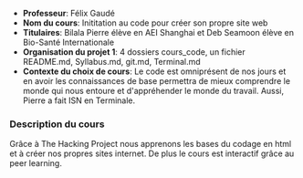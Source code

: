 - **Professeur**: Félix Gaudé 
- **Nom du cours**: Inititation au code pour créer son propre site web
- **Titulaires**: Bilala Pierre élève en AEI Shanghai et Deb Seamoon élève en Bio-Santé Internationale
- **Organisation du projet 1**: 4 dossiers cours_code, un fichier README.md, Syllabus.md, git.md, Terminal.md
- **Contexte du choix de cours**: Le code est omniprésent de nos jours et en avoir les connaissances de base permettra de mieux comprendre le monde qui nous entoure et d'appréhender le monde du travail. Aussi, Pierre a fait ISN en Terminale.

### **Description du cours**
Grâce à The Hacking Project nous apprenons les bases du codage en html et à créer nos propres sites internet. De plus le cours est interactif grâce au peer learning.

